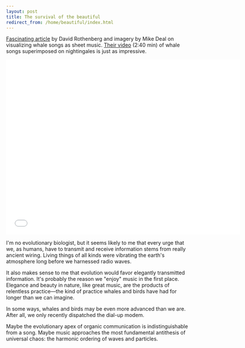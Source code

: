 ```yaml
---
layout: post
title: The survival of the beautiful
redirect_from: /home/beautiful/index.html
---
```

<p><a href="https://medium.com/@dealville/whales-synchronize-their-songs-across-oceans-and-theres-sheet-music-to-prove-it-b1667f603844">Fascinating article</a> by David Rothenberg and imagery by Mike Deal on visualizing whale songs as sheet music. <a href="http://youtu.be/M5OCCuCIMbA">Their video</a> (2:40 min) of whale songs superimposed on nightingales is just as impressive.</p>
 
   <iframe src="//www.youtube.com/embed/M5OCCuCIMbA?wmode=opaque&amp;enablejsapi=1" height="480" width="640" scrolling="no" frameborder="0" allowfullscreen="">
</iframe>
 
<p>I'm no evolutionary biologist, but it seems likely to me that every urge that we, as humans, have to transmit and receive information stems from really ancient wiring. Living things of all kinds were vibrating the earth's atmosphere long before we harnessed radio waves. </p>

<p>It also makes sense to me that evolution would favor elegantly transmitted information. It's probably the reason we "enjoy" music in the first place. Elegance and beauty in nature, like great music, are the products of relentless practice—the kind of practice whales and birds have had for longer than we can imagine. </p>

<p>In some ways, whales and birds may be even more advanced than we are. After all, we only recently dispatched the dial-up modem.</p>

<p>Maybe the evolutionary apex of organic communication is indistinguishable from a song. Maybe music approaches the most fundamental antithesis of universal chaos: the harmonic ordering of waves and particles.</p>
